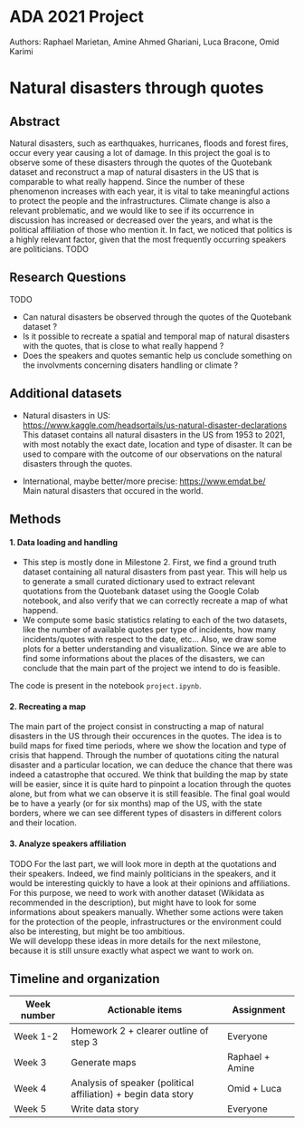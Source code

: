# ADA 2021 Project
Authors: Raphael Marietan, Amine Ahmed Ghariani, Luca Bracone, Omid Karimi

# Natural disasters through quotes 

## Abstract
Natural disasters, such as earthquakes, hurricanes, floods and forest fires,
occur every year causing a lot of damage. In this project the goal is to observe
some of these disasters through the quotes of the Quotebank dataset and
reconstruct a map of natural disasters in the US that is comparable to what
really happend. Since the number of these phenomenon increases with each year,
it is vital to take meaningful actions to protect the people and the
infrastructures. Climate change is also a relevant problematic, and we would like
to see if its occurrence in discussion has increased or decreased over the
years, and what is the political affiliation of those who mention it. In fact,
we noticed that politics is a highly relevant factor, given that the most
frequently occurring speakers are politicians.
TODO

## Research Questions
TODO
- Can natural disasters be observed through the quotes of the Quotebank dataset ?
- Is it possible to recreate a spatial and temporal map of natural disasters with the quotes, that is close to what really happend ?
- Does the speakers and quotes semantic help us conclude something on the involvments concerning disaters handling or climate ? 

## Additional datasets
- Natural disasters in US: </br >
https://www.kaggle.com/headsortails/us-natural-disaster-declarations </br >
This dataset contains all natural disasters in the US from 1953 to 2021, with most notably the exact date, location and type of disaster. It can be used to compare with the outcome of our observations on the natural disasters through the quotes. </br >

- International, maybe better/more precise: https://www.emdat.be/ </br >
Main natural disasters that occured in the world.


## Methods
#### 1. Data loading and handling

* This step is mostly done in Milestone 2. First, we find a ground truth dataset
containing all natural disasters from past year. This will help us to generate a
small curated dictionary used to extract relevant quotations from the Quotebank
dataset using the Google Colab notebook, and also verify that we can correctly
recreate a map of what happend. 
* We compute some basic statistics relating to each of the two datasets, like
the number of available quotes per type of incidents, how many
incidents/quotes with respect to the date, etc... Also, we draw some plots for a
better understanding and visualization. Since we are able to find some
informations about the places of the disasters, we can conclude that the main
part of the project we intend to do is feasible.

The code is present in the notebook `project.ipynb`.

#### 2. Recreating a map
The main part of the project consist in constructing a map of natural
disasters in the US through their occurences in the quotes. The idea is to
build maps for fixed time periods, where we show the location and type of crisis
that happend. Through the number of quotations citing the natural disaster and a
particular location, we can deduce the chance that there was indeed a
catastrophe that occured. We think that building the map by state will be
easier, since it is quite hard to pinpoint a location through the quotes alone,
but from what we can observe it is still feasible. The final goal would be to
have a yearly (or for six months) map of the US, with the state borders, where
we can see different types of disasters in different colors and their location.

#### 3. Analyze speakers affiliation
TODO
For the last part, we will look more in depth at the quotations and their speakers. Indeed, we find mainly politicians in the speakers, and it would be interesting quickly to have a look at their opinions and affiliations. For this purpose, we need to work with another dataset (Wikidata as recommended in the description), but might have to look for some informations about speakers manually. Whether some actions were taken for the protection of the people, infrastructures or the environment could also be interesting, but might be too ambitious.</br >
We will developp these ideas in more details for the next milestone, because it is still unsure exactly what aspect we want to work on. 

## Timeline and organization
| Week number | Actionable items                                               | Assignment      |
|-------------|----------------------------------------------------------------|-----------------|
| Week 1-2    | Homework 2 + clearer outline of step 3                         | Everyone        |
| Week 3      | Generate maps                                                  | Raphael + Amine |
| Week 4      | Analysis of speaker (political affiliation) + begin data story | Omid + Luca     |
| Week 5      | Write data story                                               | Everyone        |
